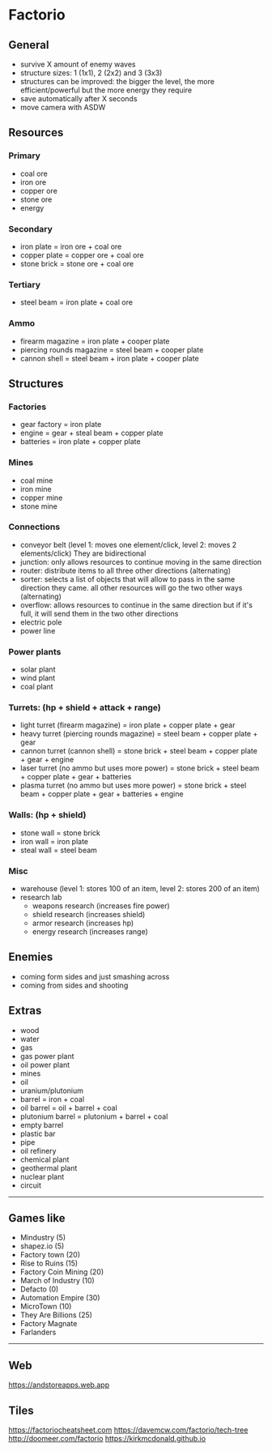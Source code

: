 # Factorio

## General
* survive X amount of enemy waves
* structure sizes: 1 (1x1), 2 (2x2) and 3 (3x3)
* structures can be improved: the bigger the level, the more efficient/powerful but the more energy they require
* save automatically after X seconds
* move camera with ASDW

## Resources

### Primary
* coal ore
* iron ore
* copper ore
* stone ore
* energy

### Secondary
* iron plate = iron ore + coal ore
* copper plate = copper ore + coal ore
* stone brick = stone ore + coal ore

### Tertiary
* steel beam = iron plate + coal ore

### Ammo
* firearm magazine = iron plate + cooper plate
* piercing rounds magazine = steel beam + cooper plate
* cannon shell = steel beam + iron plate + cooper plate

## Structures

### Factories
* gear factory = iron plate
* engine = gear + steal beam + copper plate
* batteries = iron plate + copper plate

### Mines
* coal mine
* iron mine
* copper mine
* stone mine

### Connections
* conveyor belt (level 1: moves one element/click, level 2: moves 2 elements/click) They are bidirectional
* junction: only allows resources to continue moving in the same direction
* router: distribute items to all three other directions (alternating)
* sorter: selects a list of objects that will allow to pass in the same direction they came. all other resources will go the two other ways (alternating)
* overflow: allows resources to continue in the same direction but if it's full, it will send them in the two other directions
* electric pole
* power line

### Power plants
* solar plant
* wind plant
* coal plant

### Turrets: (hp + shield + attack + range)
* light turret (firearm magazine) = iron plate + copper plate + gear
* heavy turret (piercing rounds magazine) = steel beam + copper plate + gear
* cannon turret (cannon shell) = stone brick + steel beam + copper plate + gear + engine
* laser turret (no ammo but uses more power) = stone brick + steel beam + copper plate + gear + batteries
* plasma turret (no ammo but uses more power) = stone brick + steel beam + copper plate + gear + batteries + engine

### Walls: (hp + shield)
* stone wall = stone brick
* iron wall = iron plate
* steal wall = steel beam

### Misc
* warehouse (level 1: stores 100 of an item, level 2: stores 200 of an item)
* research lab
    - weapons research (increases fire power)
    - shield research (increases shield)
    - armor research (increases hp)
    - energy research (increases range)

## Enemies
* coming form sides and just smashing across
* coming from sides and shooting

## Extras
* wood
* water
* gas
* gas power plant
* oil power plant
* mines
* oil
* uranium/plutonium
* barrel = iron + coal
* oil barrel = oil + barrel + coal
* plutonium barrel = plutonium + barrel + coal
* empty barrel
* plastic bar
* pipe
* oil refinery
* chemical plant
* geothermal plant
* nuclear plant
* circuit

----------------------------------------------------------------------------------------------------

## Games like
* Mindustry (5)
* shapez.io (5)
* Factory town (20)
* Rise to Ruins (15)
* Factory Coin Mining (20)
* March of Industry (10)
* Defacto (0)
* Automation Empire (30)
* MicroTown (10)
* They Are Billions (25)
* Factory Magnate
* Farlanders

----------------------------------------------------------------------------------------------------

## Web
https://andstoreapps.web.app

## Tiles
https://factoriocheatsheet.com
https://davemcw.com/factorio/tech-tree
http://doomeer.com/factorio
https://kirkmcdonald.github.io